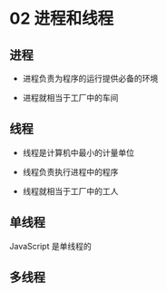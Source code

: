 # 02 进程和线程

## 进程

- 进程负责为程序的运行提供必备的环境

- 进程就相当于工厂中的车间

## 线程

- 线程是计算机中最小的计量单位

- 线程负责执行进程中的程序

- 线程就相当于工厂中的工人

## 单线程

JavaScript 是单线程的

## 多线程
